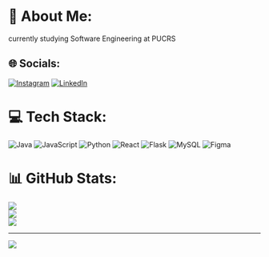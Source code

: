 # 💫 About Me:
currently studying Software Engineering at PUCRS


## 🌐 Socials:
[![Instagram](https://img.shields.io/badge/Instagram-%23E4405F.svg?logo=Instagram&logoColor=white)](https://instagram.com/_blasi) [![LinkedIn](https://img.shields.io/badge/LinkedIn-%230077B5.svg?logo=linkedin&logoColor=white)](https://www.linkedin.com/in/arthur-blasi-de-souza-b7a526262/)
# 💻 Tech Stack:
![Java](https://img.shields.io/badge/java-%23ED8B00.svg?style=for-the-badge&logo=openjdk&logoColor=white) ![JavaScript](https://img.shields.io/badge/javascript-%23323330.svg?style=for-the-badge&logo=javascript&logoColor=%23F7DF1E) ![Python](https://img.shields.io/badge/python-3670A0?style=for-the-badge&logo=python&logoColor=ffdd54) ![React](https://img.shields.io/badge/react-%2320232a.svg?style=for-the-badge&logo=react&logoColor=%2361DAFB) ![Flask](https://img.shields.io/badge/flask-%23000.svg?style=for-the-badge&logo=flask&logoColor=white) ![MySQL](https://img.shields.io/badge/mysql-4479A1.svg?style=for-the-badge&logo=mysql&logoColor=white) ![Figma](https://img.shields.io/badge/figma-%23F24E1E.svg?style=for-the-badge&logo=figma&logoColor=white)
# 📊 GitHub Stats:
![](https://github-readme-stats.vercel.app/api?username=ArthurBlasi&theme=dark&hide_border=false&include_all_commits=false&count_private=false)<br/>
![](https://github-readme-streak-stats.herokuapp.com/?user=ArthurBlasi&theme=dark&hide_border=false)<br/>
![](https://github-readme-stats.vercel.app/api/top-langs/?username=ArthurBlasi&theme=dark&hide_border=false&include_all_commits=false&count_private=false&layout=compact)

---
[![](https://visitcount.itsvg.in/api?id=ArthurBlasi&icon=0&color=11)](https://visitcount.itsvg.in)

<!-- Proudly created with GPRM ( https://gprm.itsvg.in ) -->
